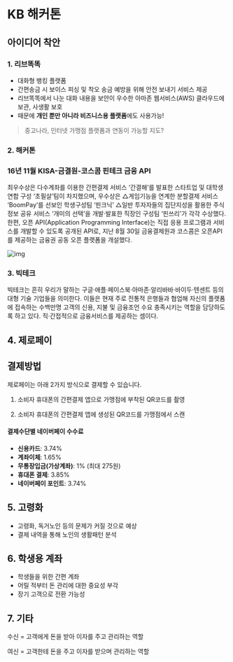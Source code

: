 # KB 해커톤

## 아이디어 착안

### 1. 리브똑똑

- 대화형 뱅킹 플랫폼
- 간편송금 시 보이스 피싱 및 착오 송금 예방을 위해 안전 보내기 서비스 제공
- 리브똑똑에서 나눈 대화 내용을 보안이 우수한 아마존 웹서비스(AWS) 클라우드에 보관, 사생활 보호
- 때문에 **개인 뿐만 아니라 비즈니스용 플랫폼**에도 사용가능!

> 중고나라, 인터넷 가맹점 플랫폼과 연동이 가능할 지도?



### 2. 해커톤

### 16년 11월 KISA-금결원-코스콤 핀테크 금융 API

최우수상은 다수계좌를 이용한 간편결제 서비스 ‘간결해’를 발표한 스타트업 및 대학생 연합 구성 ‘초필살’팀이 차지했으며, 우수상은 △게임기능을 연계한 분할결제 서비스 ‘BoomPay’를 선보인 학생구성팀 ‘핀크닉’ △일반 투자자들의 집단지성을 활용한 주식정보 공유 서비스 ‘개미의 선택’을 개발·발표한 직장인 구성팀 ‘핀쓰리’가 각각 수상했다. 한편, 오픈 API(Application Programming Interface)는 직접 응용 프로그램과 서비스를 개발할 수 있도록 공개된 API로, 지난 8월 30일 금융결제원과 코스콤은 오픈API를 제공하는 금융권 공동 오픈 플랫폼을 개설했다. 

![img](https://www.boannews.com/media/upFiles/001(132).jpg)



### 3. 빅테크

빅테크는 흔히 우리가 말하는 구글·애플·페이스북·아마존·알리바바·바이두·텐센트 등의 대형 기술 기업들을 의미한다. 이들은 현재 주로 전통적 은행들과 협업해 자신의 플랫폼에 접속하는 수백만명 고객의 신용, 지불 및 금융조언 수요 충족시키는 역할을 담당하도록 하고 있다. 직·간접적으로 금융서비스를 제공하는 셈이다.



## 4. 제로페이

## 결제방법

제로페이는 아래 2가지 방식으로 결제할 수 있습니다.

1. 소비자 휴대폰의 간편결제 앱으로 가맹점에 부착된 QR코드를 촬영

2. 소비자 휴대폰의 간편결제 앱에 생성된 QR코드를 가맹점에서 스캔

#### 결제수단별 네이버페이 수수료

- **신용카드**: 3.74%
- **계좌이체**: 1.65%
- **무통장입금(가상계좌)**: 1% (최대 275원)
- **휴대폰 결제**: 3.85%
- **네이버페이 포인트**: 3.74%



## 5. 고령화

- 고령화, 독거노인 등의 문제가 커질 것으로 예상
- 결제 내역을 통해 노인의 생활패턴 분석



## 6. 학생용 계좌

- 학생들을 위한 간편 계좌
- 어릴 적부터 돈 관리에 대한 중요성 부각
- 장기 고객으로 전환 가능성



## 7. 기타 

수신 = 고객에게 돈을 받아 이자를 주고 관리하는 역할

여신 = 고객한테 돈을 주고 이자를 받으며 관리하는 역할









